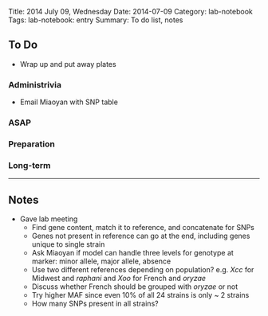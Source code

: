 Title: 2014 July 09, Wednesday
Date: 2014-07-09
Category: lab-notebook
Tags: lab-notebook: entry
Summary: To do list, notes

## To Do ##

- Wrap up and put away plates

### Administrivia ###

- Email Miaoyan with SNP table

### ASAP ###


### Preparation ###

### Long-term ###

***

## Notes ##

- Gave lab meeting
    - Find gene content, match it to reference, and concatenate for SNPs
    - Genes not present in reference can go at the end, including genes unique to single strain
    - Ask Miaoyan if model can handle three levels for genotype at marker: minor allele, major allele, absence
    - Use two different references depending on population? e.g. _Xcc_ for Midwest and _raphani_ and _Xoo_ for French and _oryzae_
    - Discuss whether French should be grouped with _oryzae_ or not
    - Try higher MAF since even 10% of all 24 strains is only ~ 2 strains
    - How many SNPs present in all strains?

